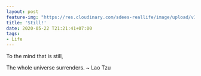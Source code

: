 ```yaml
---
layout: post
feature-img: "https://res.cloudinary.com/sdees-reallife/image/upload/v1555658919/sample_feature_img.png"
title: 'Still!'
date: 2020-05-22 T21:21:41+07:00
tags:
- Life
---
```

To the mind that is still,

<i class="fa fa-child" style="color:plum"></i>

The whole universe surrenders. ~ Lao Tzu
